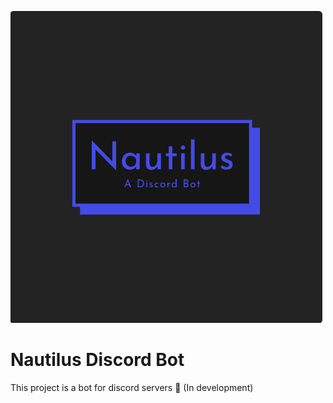![Nautilus Logo](./NautilusLogo.PNG)
# Nautilus Discord Bot
This project is a bot for discord servers :robot:
(In development)
